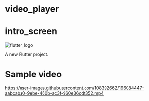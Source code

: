 # video_player

# intro_screen

![flutter_logo](https://user-images.githubusercontent.com/108392662/191526508-39a3a0f1-41b4-46b1-82a2-0754eac264c5.png)

A new Flutter project.

# Sample video
https://user-images.githubusercontent.com/108392662/196084447-aabcaba0-9ebe-460b-ac3f-960e36cdf352.mp4

